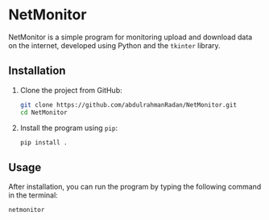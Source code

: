 
# NetMonitor

NetMonitor is a simple program for monitoring upload and download data on the internet, developed using Python and the `tkinter` library.

## Installation

1. Clone the project from GitHub:
   ```bash
   git clone https://github.com/abdulrahmanRadan/NetMonitor.git
   cd NetMonitor
   ```

2. Install the program using `pip`:
   ```bash
   pip install .
   ```

## Usage

After installation, you can run the program by typing the following command in the terminal:
```bash
netmonitor
```

